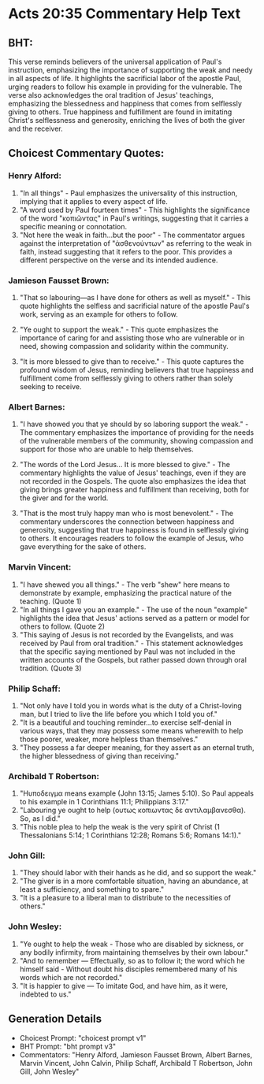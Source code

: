 # Acts 20:35 Commentary Help Text

## BHT:
This verse reminds believers of the universal application of Paul's instruction, emphasizing the importance of supporting the weak and needy in all aspects of life. It highlights the sacrificial labor of the apostle Paul, urging readers to follow his example in providing for the vulnerable. The verse also acknowledges the oral tradition of Jesus' teachings, emphasizing the blessedness and happiness that comes from selflessly giving to others. True happiness and fulfillment are found in imitating Christ's selflessness and generosity, enriching the lives of both the giver and the receiver.

## Choicest Commentary Quotes:
### Henry Alford:
1. "In all things" - Paul emphasizes the universality of this instruction, implying that it applies to every aspect of life.
2. "A word used by Paul fourteen times" - This highlights the significance of the word "κοπιῶντας" in Paul's writings, suggesting that it carries a specific meaning or connotation.
3. "Not here the weak in faith...but the poor" - The commentator argues against the interpretation of "ἀσθενούντων" as referring to the weak in faith, instead suggesting that it refers to the poor. This provides a different perspective on the verse and its intended audience.

### Jamieson Fausset Brown:
1. "That so labouring—as I have done for others as well as myself." - This quote highlights the selfless and sacrificial nature of the apostle Paul's work, serving as an example for others to follow.

2. "Ye ought to support the weak." - This quote emphasizes the importance of caring for and assisting those who are vulnerable or in need, showing compassion and solidarity within the community.

3. "It is more blessed to give than to receive." - This quote captures the profound wisdom of Jesus, reminding believers that true happiness and fulfillment come from selflessly giving to others rather than solely seeking to receive.

### Albert Barnes:
1. "I have showed you that ye should by so laboring support the weak." - The commentary emphasizes the importance of providing for the needs of the vulnerable members of the community, showing compassion and support for those who are unable to help themselves.

2. "The words of the Lord Jesus... It is more blessed to give." - The commentary highlights the value of Jesus' teachings, even if they are not recorded in the Gospels. The quote also emphasizes the idea that giving brings greater happiness and fulfillment than receiving, both for the giver and for the world.

3. "That is the most truly happy man who is most benevolent." - The commentary underscores the connection between happiness and generosity, suggesting that true happiness is found in selflessly giving to others. It encourages readers to follow the example of Jesus, who gave everything for the sake of others.

### Marvin Vincent:
1. "I have shewed you all things." - The verb "shew" here means to demonstrate by example, emphasizing the practical nature of the teaching. (Quote 1)
2. "In all things I gave you an example." - The use of the noun "example" highlights the idea that Jesus' actions served as a pattern or model for others to follow. (Quote 2)
3. "This saying of Jesus is not recorded by the Evangelists, and was received by Paul from oral tradition." - This statement acknowledges that the specific saying mentioned by Paul was not included in the written accounts of the Gospels, but rather passed down through oral tradition. (Quote 3)

### Philip Schaff:
1. "Not only have I told you in words what is the duty of a Christ-loving man, but I tried to live the life before you which I told you of."
2. "It is a beautiful and touching reminder...to exercise self-denial in various ways, that they may possess some means wherewith to help those poorer, weaker, more helpless than themselves."
3. "They possess a far deeper meaning, for they assert as an eternal truth, the higher blessedness of giving than receiving."

### Archibald T Robertson:
1. "Hυποδειγμα means example (John 13:15; James 5:10). So Paul appeals to his example in 1 Corinthians 11:1; Philippians 3:17."
2. "Labouring ye ought to help (ουτως κοπιωντας δε αντιλαμβανεσθα). So, as I did."
3. "This noble plea to help the weak is the very spirit of Christ (1 Thessalonians 5:14; 1 Corinthians 12:28; Romans 5:6; Romans 14:1)."

### John Gill:
1. "They should labor with their hands as he did, and so support the weak."
2. "The giver is in a more comfortable situation, having an abundance, at least a sufficiency, and something to spare."
3. "It is a pleasure to a liberal man to distribute to the necessities of others."

### John Wesley:
1. "Ye ought to help the weak - Those who are disabled by sickness, or any bodily infirmity, from maintaining themselves by their own labour."
2. "And to remember — Effectually, so as to follow it; the word which he himself said - Without doubt his disciples remembered many of his words which are not recorded."
3. "It is happier to give — To imitate God, and have him, as it were, indebted to us."


## Generation Details
- Choicest Prompt: "choicest prompt v1"
- BHT Prompt: "bht prompt v3"
- Commentators: "Henry Alford, Jamieson Fausset Brown, Albert Barnes, Marvin Vincent, John Calvin, Philip Schaff, Archibald T Robertson, John Gill, John Wesley"

